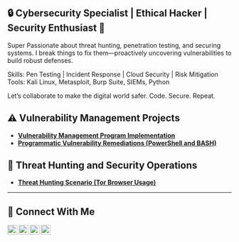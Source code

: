 ## 🔒 Cybersecurity Specialist | Ethical Hacker | Security Enthusiast 👋
Super Passionate about threat hunting, penetration testing, and securing systems. I break things to fix them—proactively uncovering vulnerabilities to build robust defenses.

Skills: Pen Testing | Incident Response | Cloud Security | Risk Mitigation
Tools: Kali Linux, Metasploit, Burp Suite, SIEMs, Python

Let’s collaborate to make the digital world safer. Code. Secure. Repeat.

## ⚠️ Vulnerability Management Projects

- **[Vulnerability Management Program Implementation](https://github.com/wisdomhonu/vulnerability-management-program)**
- **[Programmatic Vulnerability Remediations (PowerShell and BASH)](https://github.com/joshcybertest/programmatic-vulnerability-remediations)**

## 🚨 Threat Hunting and Security Operations

- **[Threat Hunting Scenario (Tor Browser Usage)](https://github.com/wisdomhonu/threat-hunting-scenario-tor)**

<hr/>

## 🤳 Connect With Me
[<img align="left" alt="___________ | YouTube" width="22px" src="https://cdn.jsdelivr.net/npm/simple-icons@v3/icons/youtube.svg" />][youtube]
[<img align="left" alt="___________ | Twitter" width="22px" src="https://cdn.jsdelivr.net/npm/simple-icons@v3/icons/twitter.svg" />][twitter]
[<img align="left" alt="___________ | LinkedIn" width="22px" src="https://cdn.jsdelivr.net/npm/simple-icons@v3/icons/linkedin.svg" />][linkedin]
[<img align="left" alt="___________ | Instagram" width="22px" src="https://cdn.jsdelivr.net/npm/simple-icons@v3/icons/instagram.svg" />][instagram]


[twitter]: https://twitter.com/___________
[youtube]: https://www.youtube.com/c/___________
[instagram]: https://www.instagram.com/___________
[linkedin]: https://linkedin.com/in/___________



